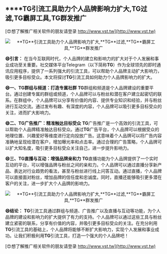 ## ****TG**引流工具助力个人品牌影响力扩大,**TG**过滤,**TG**霸屏工具,**TG**群发推广**

[😍想了解推广相关软件的朋友请登录 http://www.vst.tw](http://www.vst.tw)

 <center><img src="https://vst.tw/MP4/tuiguang/png/5.png" alt="**TG**引流工具助力个人品牌影响力扩大,**TG**过滤,**TG**霸屏工具,**TG**群发推广"></center>

**😄引言：**
在当今互联网时代，个人品牌的建立和影响力的扩大对于个人发展和事业成功至关重要。社交媒体平台Telegram（以下简称**TG**）作为全球领先的即时通讯应用程序，提供了一系列强大的引流工具，可以帮助个人品牌主动扩大影响力，吸引更多目标受众。本文将探讨**TG**引流工具如何助力个人品牌影响力的扩大。

**😄一、**TG**群组与频道：打造专属社群**
**TG**群组和频道是个人品牌建设的重要平台。通过创建专属的群组或频道，个人品牌可以与粉丝和潜在客户建立起密切的联系。在群组中，个人品牌可以分享有价值的内容、提供专业知识和经验，并与粉丝进行互动交流。通过发布有趣、有深度的内容，个人品牌可以吸引更多目标受众的关注，进而扩大影响力。

**😄二、**TG**广告推广：精准触达目标受众**
**TG**广告推广是一个高效的引流工具，可以帮助个人品牌精准触达目标受众。通过**TG**广告平台，个人品牌可以根据受众的地理位置、兴趣爱好等维度进行定向投放广告。这意味着个人品牌可以将广告内容准确地呈现给潜在客户，增加曝光率和点击率。通过合理的广告策略，个人品牌可以扩大知名度，吸引更多目标受众关注自己，进一步提升影响力。

**😄三、**TG**直播与互动：增强品牌亲和力**
**TG**直播功能为个人品牌提供了一个实时互动的平台，可以增强品牌与粉丝之间的亲和力。个人品牌可以通过直播分享新产品、表达对行业趋势的看法，甚至与粉丝进行线上问答互动。通过直播，个人品牌可以直接面对粉丝，增加品牌的信任度和忠诚度。同时，直播还能够吸引更多潜在客户的关注，进一步扩大个人品牌的影响力。

 <center><img src="https://vst.tw/MP4/tuiguang/png/1.png" alt="**TG**引流工具助力个人品牌影响力扩大,**TG**过滤,**TG**霸屏工具,**TG**群发推广"></center>

**😄结论：**
**TG**引流工具通过群组与频道、广告推广以及直播与互动等功能，为个人品牌的建设和影响力的扩大提供了有力的支持。个人品牌可以通过这些工具与粉丝建立紧密的联系，分享有价值的内容，并吸引更多目标受众的关注。在充分利用**TG**引流工具的基础上，个人品牌将能够不断扩大影响力，实现个人发展和事业成功。让我们积极利用**TG**引流工具，打造一个强大的个人品牌吧！

[😍想了解推广相关软件的朋友请登录 http://www.vst.tw](http://www.vst.tw)




